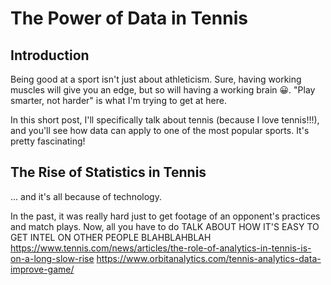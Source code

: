 # The Power of Data in Tennis
## Introduction
Being good at a sport isn't just about athleticism. Sure, having working muscles will give you an edge, but so will having a working brain 😀. "Play smarter, not harder" is what I'm trying to get at here.

In this short post, I'll specifically talk about tennis (because I love tennis!!!), and you'll see how data can apply to one of the most popular sports. It's pretty fascinating!  

## The Rise of Statistics in Tennis
... and it's all because of technology.

In the past, it was really hard just to get footage of an opponent's practices and match plays. Now, all you have to do TALK ABOUT HOW IT'S EASY TO GET INTEL ON OTHER PEOPLE BLAHBLAHBLAH https://www.tennis.com/news/articles/the-role-of-analytics-in-tennis-is-on-a-long-slow-rise 
https://www.orbitanalytics.com/tennis-analytics-data-improve-game/

